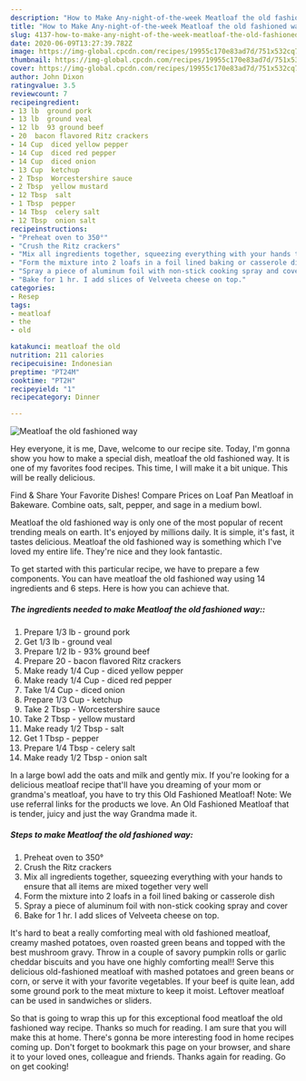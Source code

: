 ```yaml
---
description: "How to Make Any-night-of-the-week Meatloaf the old fashioned way"
title: "How to Make Any-night-of-the-week Meatloaf the old fashioned way"
slug: 4137-how-to-make-any-night-of-the-week-meatloaf-the-old-fashioned-way
date: 2020-06-09T13:27:39.782Z
image: https://img-global.cpcdn.com/recipes/19955c170e83ad7d/751x532cq70/meatloaf-the-old-fashioned-way-recipe-main-photo.jpg
thumbnail: https://img-global.cpcdn.com/recipes/19955c170e83ad7d/751x532cq70/meatloaf-the-old-fashioned-way-recipe-main-photo.jpg
cover: https://img-global.cpcdn.com/recipes/19955c170e83ad7d/751x532cq70/meatloaf-the-old-fashioned-way-recipe-main-photo.jpg
author: John Dixon
ratingvalue: 3.5
reviewcount: 7
recipeingredient:
- 13 lb  ground pork
- 13 lb  ground veal
- 12 lb  93 ground beef
- 20  bacon flavored Ritz crackers
- 14 Cup  diced yellow pepper
- 14 Cup  diced red pepper
- 14 Cup  diced onion
- 13 Cup  ketchup
- 2 Tbsp  Worcestershire sauce
- 2 Tbsp  yellow mustard
- 12 Tbsp  salt
- 1 Tbsp  pepper
- 14 Tbsp  celery salt
- 12 Tbsp  onion salt
recipeinstructions:
- "Preheat oven to 350°"
- "Crush the Ritz crackers"
- "Mix all ingredients together, squeezing everything with your hands to ensure that all items are mixed together very well"
- "Form the mixture into 2 loafs in a foil lined baking or casserole dish"
- "Spray a piece of aluminum foil with non-stick cooking spray and cover"
- "Bake for 1 hr. I add slices of Velveeta cheese on top."
categories:
- Resep
tags:
- meatloaf
- the
- old

katakunci: meatloaf the old
nutrition: 211 calories
recipecuisine: Indonesian
preptime: "PT24M"
cooktime: "PT2H"
recipeyield: "1"
recipecategory: Dinner

---
```



![Meatloaf the old fashioned way](https://img-global.cpcdn.com/recipes/19955c170e83ad7d/751x532cq70/meatloaf-the-old-fashioned-way-recipe-main-photo.jpg)

Hey everyone, it is me, Dave, welcome to our recipe site. Today, I'm gonna show you how to make a special dish, meatloaf the old fashioned way. It is one of my favorites food recipes. This time, I will make it a bit unique. This will be really delicious.

Find &amp; Share Your Favorite Dishes! Compare Prices on Loaf Pan Meatloaf in Bakeware. Combine oats, salt, pepper, and sage in a medium bowl.

Meatloaf the old fashioned way is only one of the most popular of recent trending meals on earth. It's enjoyed by millions daily. It is simple, it's fast, it tastes delicious. Meatloaf the old fashioned way is something which I've loved my entire life. They're nice and they look fantastic.


To get started with this particular recipe, we have to prepare a few components. You can have meatloaf the old fashioned way using 14 ingredients and 6 steps. Here is how you can achieve that.

##### The ingredients needed to make Meatloaf the old fashioned way::

1. Prepare 1/3 lb - ground pork
1. Get 1/3 lb - ground veal
1. Prepare 1/2 lb - 93% ground beef
1. Prepare 20 - bacon flavored Ritz crackers
1. Make ready 1/4 Cup - diced yellow pepper
1. Make ready 1/4 Cup - diced red pepper
1. Take 1/4 Cup - diced onion
1. Prepare 1/3 Cup - ketchup
1. Take 2 Tbsp - Worcestershire sauce
1. Take 2 Tbsp - yellow mustard
1. Make ready 1/2 Tbsp - salt
1. Get 1 Tbsp - pepper
1. Prepare 1/4 Tbsp - celery salt
1. Make ready 1/2 Tbsp - onion salt


In a large bowl add the oats and milk and gently mix. If you&#39;re looking for a delicious meatloaf recipe that&#39;ll have you dreaming of your mom or grandma&#39;s meatloaf, you have to try this Old Fashioned Meatloaf! Note: We use referral links for the products we love. An Old Fashioned Meatloaf that is tender, juicy and just the way Grandma made it. 

##### Steps to make Meatloaf the old fashioned way:

1. Preheat oven to 350°
1. Crush the Ritz crackers
1. Mix all ingredients together, squeezing everything with your hands to ensure that all items are mixed together very well
1. Form the mixture into 2 loafs in a foil lined baking or casserole dish
1. Spray a piece of aluminum foil with non-stick cooking spray and cover
1. Bake for 1 hr. I add slices of Velveeta cheese on top.


It&#39;s hard to beat a really comforting meal with old fashioned meatloaf, creamy mashed potatoes, oven roasted green beans and topped with the best mushroom gravy. Throw in a couple of savory pumpkin rolls or garlic cheddar biscuits and you have one highly comforting meal!! Serve this delicious old-fashioned meatloaf with mashed potatoes and green beans or corn, or serve it with your favorite vegetables. If your beef is quite lean, add some ground pork to the meat mixture to keep it moist. Leftover meatloaf can be used in sandwiches or sliders. 

So that is going to wrap this up for this exceptional food meatloaf the old fashioned way recipe. Thanks so much for reading. I am sure that you will make this at home. There's gonna be more interesting food in home recipes coming up. Don't forget to bookmark this page on your browser, and share it to your loved ones, colleague and friends. Thanks again for reading. Go on get cooking!
